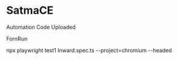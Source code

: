 # SatmaCE
Automation Code Uploaded 

FornRun 

npx playwright test1 Inward.spec.ts --project=chromium --headed
